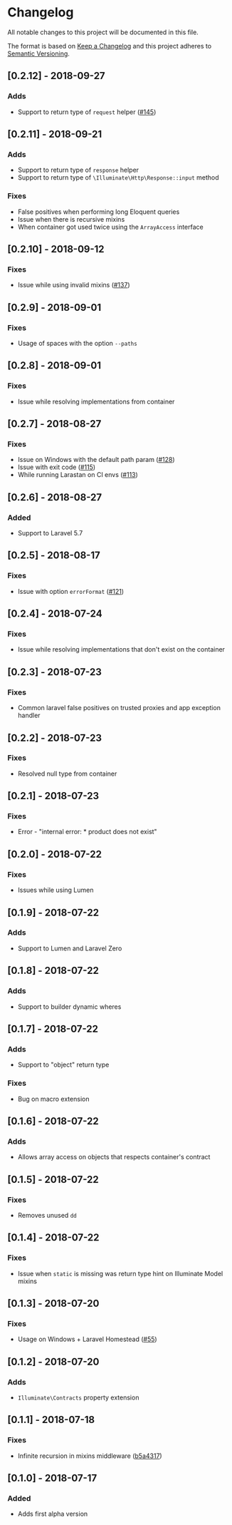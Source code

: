 # Changelog
All notable changes to this project will be documented in this file.

The format is based on [Keep a Changelog](http://keepachangelog.com/)
and this project adheres to [Semantic Versioning](http://semver.org/).

## [0.2.12] - 2018-09-27
### Adds
- Support to return type of `request` helper ([#145](https://github.com/nunomaduro/larastan/pull/145))

## [0.2.11] - 2018-09-21
### Adds
- Support to return type of `response` helper
- Support to return type of `\Illuminate\Http\Response::input` method

### Fixes
- False positives when performing long Eloquent queries
- Issue when there is recursive mixins
- When container got used twice using the `ArrayAccess` interface

## [0.2.10] - 2018-09-12
### Fixes
- Issue while using invalid mixins ([#137](https://github.com/nunomaduro/larastan/pull/137))

## [0.2.9] - 2018-09-01
### Fixes
- Usage of spaces with the option `--paths`

## [0.2.8] - 2018-09-01
### Fixes
- Issue while resolving implementations from container

## [0.2.7] - 2018-08-27
### Fixes
- Issue on Windows with the default path param ([#128](https://github.com/nunomaduro/larastan/pull/128))
- Issue with exit code ([#115](https://github.com/nunomaduro/larastan/pull/115))
- While running Larastan on CI envs ([#113](https://github.com/nunomaduro/larastan/pull/113))

## [0.2.6] - 2018-08-27
### Added
- Support to Laravel 5.7

## [0.2.5] - 2018-08-17
### Fixes
- Issue with option `errorFormat` ([#121](https://github.com/nunomaduro/larastan/pull/121))

## [0.2.4] - 2018-07-24
### Fixes
- Issue while resolving implementations that don't exist on the container

## [0.2.3] - 2018-07-23
### Fixes
- Common laravel false positives on trusted proxies and app exception handler

## [0.2.2] - 2018-07-23
### Fixes
- Resolved null type from container

## [0.2.1] - 2018-07-23
### Fixes
- Error - "internal error: * product does not exist"

## [0.2.0] - 2018-07-22
### Fixes
- Issues while using Lumen

## [0.1.9] - 2018-07-22
### Adds
- Support to Lumen and Laravel Zero

## [0.1.8] - 2018-07-22
### Adds
- Support to builder dynamic wheres

## [0.1.7] - 2018-07-22
### Adds
- Support to "object" return type

### Fixes
- Bug on macro extension

## [0.1.6] - 2018-07-22
### Adds
- Allows array access on objects that respects container's contract

## [0.1.5] - 2018-07-22
### Fixes
- Removes unused `dd`

## [0.1.4] - 2018-07-22
### Fixes
- Issue when `static` is missing was return type hint on Illuminate Model mixins

## [0.1.3] - 2018-07-20
### Fixes
- Usage on Windows + Laravel Homestead ([#55](https://github.com/nunomaduro/larastan/pull/55))

## [0.1.2] - 2018-07-20
### Adds
- `Illuminate\Contracts` property extension

## [0.1.1] - 2018-07-18
### Fixes
- Infinite recursion in mixins middleware ([b5a4317](https://github.com/nunomaduro/larastan/commit/b5a4317ef7c19b9008e4efff7ef50d2649b00151))

## [0.1.0] - 2018-07-17
### Added
- Adds first alpha version
